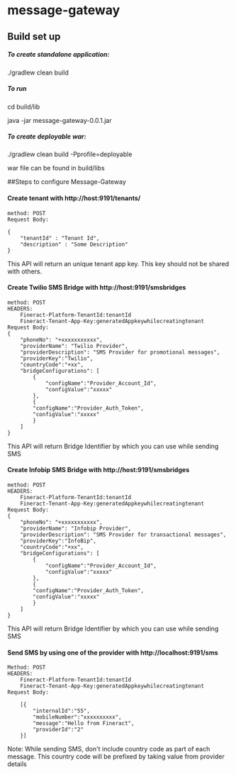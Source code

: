 # message-gateway

## Build set up
##### To create standalone application:
  ./gradlew clean build 
##### To run 
  cd build/lib
  
  java -jar message-gateway-0.0.1.jar

##### To create deployable war:
./gradlew clean build -Pprofile=deployable

war file can be found in build/libs
 

##Steps to configure Message-Gateway

#### Create tenant with http://host:9191/tenants/
	method: POST
	Request Body:
	
	{
		"tenantId" : "Tenant Id",
		"description" : "Some Description"
	}
	
 This API will return an unique tenant app key. This key should not be shared with others. 
 
#### Create Twilio SMS Bridge with http://host:9191/smsbridges
 	method: POST
 	HEADERS:
 		Fineract-Platform-TenantId:tenantId
 		Fineract-Tenant-App-Key:generatedAppkeywhilecreatingtenant
 	Request Body:
 	{
		"phoneNo": "+xxxxxxxxxxx",
		"providerName": "Twilio Provider",
		"providerDescription": "SMS Provider for promotional messages",
		"providerKey":"Twilio",
		"countryCode":"+xx",
		"bridgeConfigurations": [
			{
				"configName":"Provider_Account_Id",
				"configValue":"xxxxx"
			},
			{
			"configName":"Provider_Auth_Token",
			"configValue":"xxxxx"
			}
		]
	}
	
This API will return Bridge Identifier by which you can use while sending SMS

#### Create Infobip SMS Bridge with http://host:9191/smsbridges
 	method: POST
 	HEADERS:
 		Fineract-Platform-TenantId:tenantId
 		Fineract-Tenant-App-Key:generatedAppkeywhilecreatingtenant
 	Request Body:
 	{
		"phoneNo": "+xxxxxxxxxxx",
		"providerName": "Infobip Provider",
		"providerDescription": "SMS Provider for transactional messages",
		"providerKey":"InfoBip",
		"countryCode":"+xx",
		"bridgeConfigurations": [
			{
				"configName":"Provider_Account_Id",
				"configValue":"xxxxx"
			},
			{
			"configName":"Provider_Auth_Token",
			"configValue":"xxxxx"
			}
		]
	}
	
This API will return Bridge Identifier by which you can use while sending SMS
	
#### Send SMS by using one of the provider with http://localhost:9191/sms
	Method: POST
	HEADERS:
 		Fineract-Platform-TenantId:tenantId
 		Fineract-Tenant-App-Key:generatedAppkeywhilecreatingtenant
 	Request Body:
 		
		[{
			"internalId":"55",
			"mobileNumber":"xxxxxxxxxx",
			"message":"Hello from Fineract",
			"providerId":"2"
		}]

Note: While sending SMS, don't include country code as part of each message. This country code will be prefixed by taking value from provider details
